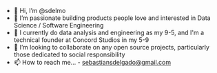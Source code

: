 - 👋 Hi, I’m @sdelmo
- 👀 I’m passionate building products people love and interested in Data Science / Software Engineering
- 🌱 I currently do data analysis and engineering as my 9-5, and I'm a technical founder at Concord Studios in my 5-9
- 💞️ I’m looking to collaborate on any open source projects, particularly those dedicated to social responsibility
- 📫 How to reach me... - sebastiansdelgado@gmail.com

<!---
sdelmo/sdelmo is a ✨ special ✨ repository because its `README.md` (this file) appears on your GitHub profile.
You can click the Preview link to take a look at your changes.
--->
